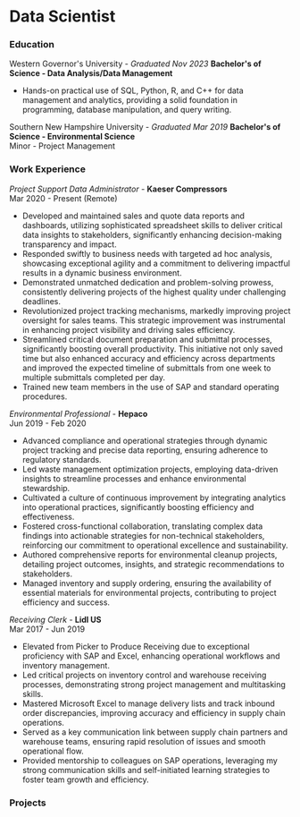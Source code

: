 # Data Scientist

### Education
Western Governor's University - *Graduated Nov 2023*
**Bachelor's of Science - Data Analysis/Data Management**
- Hands-on practical use of SQL, Python, R, and C++ for data management and analytics, providing a solid foundation in programming, database manipulation, and query writing.

Southern New Hampshire University - *Graduated Mar 2019*
**Bachelor's of Science - Environmental Science**<br>
Minor - Project Management

### Work Experience
*Project Support Data Administrator* - **Kaeser Compressors**<br>
Mar 2020 - Present (Remote)
- Developed and maintained sales and quote data reports and dashboards, utilizing sophisticated spreadsheet skills to deliver critical data insights to stakeholders, significantly enhancing decision-making transparency and impact.
- Responded swiftly to business needs with targeted ad hoc analysis, showcasing exceptional agility and a commitment to delivering impactful results in a dynamic business environment.
- Demonstrated unmatched dedication and problem-solving prowess, consistently delivering projects of the highest quality under challenging deadlines.
- Revolutionized project tracking mechanisms, markedly improving project oversight for sales teams. This strategic improvement was instrumental in enhancing project visibility and driving sales efficiency.
- Streamlined critical document preparation and submittal processes, significantly boosting overall productivity. This initiative not only saved time but also enhanced accuracy and efficiency across departments and improved the expected timeline of submittals from one week to multiple submittals completed per day.
- Trained new team members in the use of SAP and standard operating procedures.

*Environmental Professional* - **Hepaco**<br>
Jun 2019 - Feb 2020
- Advanced compliance and operational strategies through dynamic project tracking and precise data reporting, ensuring adherence to regulatory standards.
- Led waste management optimization projects, employing data-driven insights to streamline processes and enhance environmental stewardship.
- Cultivated a culture of continuous improvement by integrating analytics into operational practices, significantly boosting efficiency and effectiveness.
- Fostered cross-functional collaboration, translating complex data findings into actionable strategies for non-technical stakeholders, reinforcing our commitment to operational excellence and sustainability.
- Authored comprehensive reports for environmental cleanup projects, detailing project outcomes, insights, and strategic recommendations to stakeholders.
- Managed inventory and supply ordering, ensuring the availability of essential materials for environmental projects, contributing to project efficiency and success.

*Receiving Clerk* - **Lidl US**<br>
Mar 2017 - Jun 2019
- Elevated from Picker to Produce Receiving due to exceptional proficiency with SAP and Excel, enhancing operational workflows and inventory management.
- Led critical projects on inventory control and warehouse receiving processes, demonstrating strong project management and multitasking skills.
- Mastered Microsoft Excel to manage delivery lists and track inbound order discrepancies, improving accuracy and efficiency in supply chain operations.
- Served as a key communication link between supply chain partners and warehouse teams, ensuring rapid resolution of issues and smooth operational flow.
- Provided mentorship to colleagues on SAP operations, leveraging my strong communication skills and self-initiated learning strategies to foster team growth and efficiency.

### Projects
